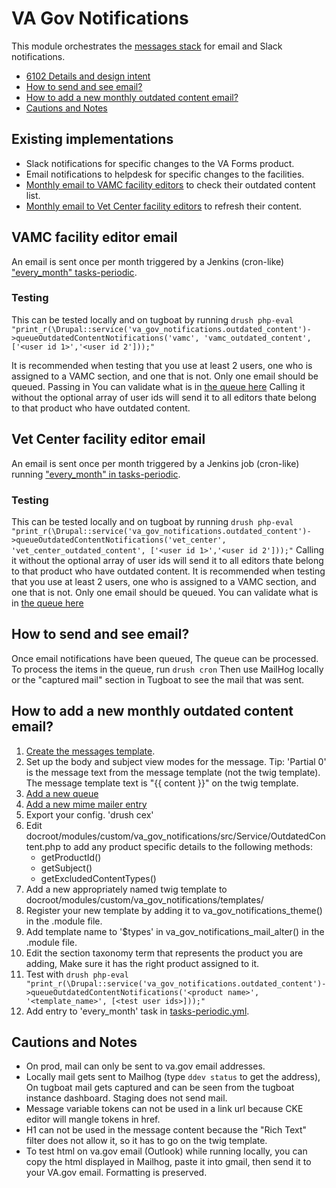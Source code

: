 # VA Gov Notifications

This module orchestrates the [messages stack](https://www.drupal.org/node/2180145) for email and Slack notifications.

- [6102 Details and design intent](https://github.com/department-of-veterans-affairs/va.gov-team/blob/master/platform/cms/product-outlines/VA-Directive-6102-Notifications.md)
- [How to send and see email?](#how-to-send-and-see-email)
- [How to add a new monthly outdated content email?](#how-to-add-a-new-monthly-outdated-content-email)
- [Cautions and Notes](#cautions-and-notes)


## Existing implementations
  - Slack notifications for specific changes to the VA Forms product.
  - Email notifications to helpdesk for specific changes to the facilities.
  - [Monthly email to VAMC facility editors](#vamc-facility-editor-email) to check their outdated content list.
  - [Monthly email to Vet Center facility editors](#vet-center-facility-editor-email) to refresh their content.


## VAMC facility editor email

An email is sent once per month triggered by a Jenkins (cron-like) ["every_month" tasks-periodic](https://github.com/department-of-veterans-affairs/va.gov-cms/blob/main/tasks-periodic.yml#L92).

### Testing
This can be tested locally and on tugboat by running
`drush php-eval "print_r(\Drupal::service('va_gov_notifications.outdated_content')->queueOutdatedContentNotifications('vamc', 'vamc_outdated_content', ['<user id 1>','<user id 2']));"`

It is recommended when testing that you use at least 2 users, one who is assigned to a VAMC section, and one that is not.  Only one email should be queued.  Passing in You can validate what is in [the queue here](/admin/config/system/queues/jobs/vamc_outdated_content)
Calling it without the optional array of user ids will send it to all editors thate belong to that product who have outdated content.
## Vet Center facility editor email

An email is sent once per month triggered by a Jenkins job (cron-like) running ["every_month" in tasks-periodic](https://github.com/department-of-veterans-affairs/va.gov-cms/blob/main/tasks-periodic.yml#L92).

### Testing
This can be tested locally and on tugboat by running
`drush php-eval "print_r(\Drupal::service('va_gov_notifications.outdated_content')->queueOutdatedContentNotifications('vet_center', 'vet_center_outdated_content', ['<user id 1>','<user id 2']));"`
Calling it without the optional array of user ids will send it to all editors thate belong to that product who have outdated content.
It is recommended when testing that you use at least 2 users, one who is assigned to a VAMC section, and one that is not.  Only one email should be queued.  You can validate what is in [the queue here](/admin/config/system/queues/jobs/vet_center_outdated_content)

## How to send and see email?
Once email notifications have been queued, The queue can be processed. To process the items in the queue, run `drush cron` Then use MailHog locally or the "captured mail" section in Tugboat to see the mail that was sent.

## How to add a new monthly outdated content email?
1. [Create the messages template](/admin/structure/message).
2. Set up the body and subject view modes for the message.  Tip: 'Partial 0' is the message text from the message template (not the twig template).  The message template text is "{{ content }}" on the twig template.
3. [Add a new queue](/admin/config/system/queues)
4. [Add a new mime mailer entry](/admin/config/system/mailsystem)
5. Export your config. 'drush cex'
6. Edit docroot/modules/custom/va_gov_notifications/src/Service/OutdatedContent.php to add any product specific details to the following methods:
   - getProductId()
   - getSubject()
   - getExcludedContentTypes()
7. Add a new appropriately named twig template to docroot/modules/custom/va_gov_notifications/templates/
8. Register your new template by adding it to va_gov_notifications_theme() in the .module file.
9. Add template name to '$types' in va_gov_notifications_mail_alter() in the .module file.
10. Edit the section taxonomy term that represents the product you are adding, Make sure it has the right product assigned to it.
11. Test with `drush php-eval "print_r(\Drupal::service('va_gov_notifications.outdated_content')->queueOutdatedContentNotifications('<product name>', '<template_name>', [<test user ids>]));"`
12. Add entry to 'every_month' task in [tasks-periodic.yml](https://github.com/department-of-veterans-affairs/va.gov-cms/blob/main/tasks-periodic.yml#L92).

## Cautions and Notes
- On prod, mail can only be sent to va.gov email addresses.
- Locally mail gets sent to Mailhog (type `ddev status` to get the address), On tugboat mail gets captured and can be seen from the tugboat instance dashboard.  Staging does not send mail.
- Message variable tokens can not be used in a link url because CKE editor will mangle tokens in href.
- H1 can not be used in the message content because the "Rich Text" filter does not allow it, so it has to go on the twig template.
- To test html on va.gov email (Outlook) while running locally, you can copy the html displayed in Mailhog, paste it into gmail, then send it to your VA.gov email. Formatting is preserved.
